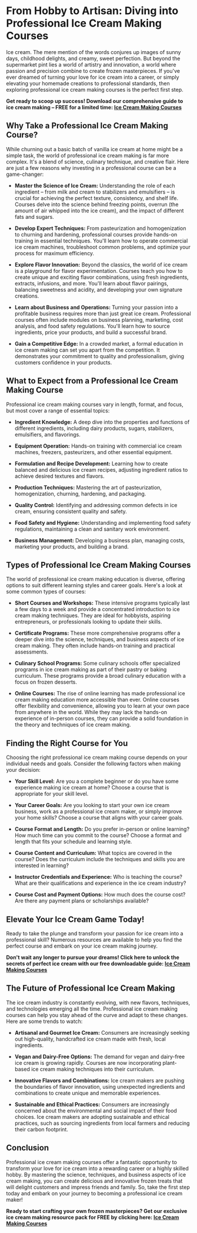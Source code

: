 # From Hobby to Artisan: Diving into Professional Ice Cream Making Courses

Ice cream. The mere mention of the words conjures up images of sunny days, childhood delights, and creamy, sweet perfection. But beyond the supermarket pint lies a world of artistry and innovation, a world where passion and precision combine to create frozen masterpieces. If you've ever dreamed of turning your love for ice cream into a career, or simply elevating your homemade creations to professional standards, then exploring professional ice cream making courses is the perfect first step.

**Get ready to scoop up success!  Download our comprehensive guide to ice cream making – FREE for a limited time: [Ice Cream Making Courses](https://udemywork.com/professional-ice-cream-making-courses)**

## Why Take a Professional Ice Cream Making Course?

While churning out a basic batch of vanilla ice cream at home might be a simple task, the world of professional ice cream making is far more complex. It's a blend of science, culinary technique, and creative flair. Here are just a few reasons why investing in a professional course can be a game-changer:

*   **Master the Science of Ice Cream:** Understanding the role of each ingredient – from milk and cream to stabilizers and emulsifiers – is crucial for achieving the perfect texture, consistency, and shelf life. Courses delve into the science behind freezing points, overrun (the amount of air whipped into the ice cream), and the impact of different fats and sugars.

*   **Develop Expert Techniques:** From pasteurization and homogenization to churning and hardening, professional courses provide hands-on training in essential techniques. You'll learn how to operate commercial ice cream machines, troubleshoot common problems, and optimize your process for maximum efficiency.

*   **Explore Flavor Innovation:** Beyond the classics, the world of ice cream is a playground for flavor experimentation. Courses teach you how to create unique and exciting flavor combinations, using fresh ingredients, extracts, infusions, and more. You'll learn about flavor pairings, balancing sweetness and acidity, and developing your own signature creations.

*   **Learn about Business and Operations:** Turning your passion into a profitable business requires more than just great ice cream. Professional courses often include modules on business planning, marketing, cost analysis, and food safety regulations. You'll learn how to source ingredients, price your products, and build a successful brand.

*   **Gain a Competitive Edge:** In a crowded market, a formal education in ice cream making can set you apart from the competition. It demonstrates your commitment to quality and professionalism, giving customers confidence in your products.

## What to Expect from a Professional Ice Cream Making Course

Professional ice cream making courses vary in length, format, and focus, but most cover a range of essential topics:

*   **Ingredient Knowledge:** A deep dive into the properties and functions of different ingredients, including dairy products, sugars, stabilizers, emulsifiers, and flavorings.

*   **Equipment Operation:** Hands-on training with commercial ice cream machines, freezers, pasteurizers, and other essential equipment.

*   **Formulation and Recipe Development:** Learning how to create balanced and delicious ice cream recipes, adjusting ingredient ratios to achieve desired textures and flavors.

*   **Production Techniques:** Mastering the art of pasteurization, homogenization, churning, hardening, and packaging.

*   **Quality Control:** Identifying and addressing common defects in ice cream, ensuring consistent quality and safety.

*   **Food Safety and Hygiene:** Understanding and implementing food safety regulations, maintaining a clean and sanitary work environment.

*   **Business Management:** Developing a business plan, managing costs, marketing your products, and building a brand.

## Types of Professional Ice Cream Making Courses

The world of professional ice cream making education is diverse, offering options to suit different learning styles and career goals. Here's a look at some common types of courses:

*   **Short Courses and Workshops:** These intensive programs typically last a few days to a week and provide a concentrated introduction to ice cream making techniques. They are ideal for hobbyists, aspiring entrepreneurs, or professionals looking to update their skills.

*   **Certificate Programs:** These more comprehensive programs offer a deeper dive into the science, techniques, and business aspects of ice cream making. They often include hands-on training and practical assessments.

*   **Culinary School Programs:** Some culinary schools offer specialized programs in ice cream making as part of their pastry or baking curriculum. These programs provide a broad culinary education with a focus on frozen desserts.

*   **Online Courses:** The rise of online learning has made professional ice cream making education more accessible than ever. Online courses offer flexibility and convenience, allowing you to learn at your own pace from anywhere in the world. While they may lack the hands-on experience of in-person courses, they can provide a solid foundation in the theory and techniques of ice cream making.

## Finding the Right Course for You

Choosing the right professional ice cream making course depends on your individual needs and goals. Consider the following factors when making your decision:

*   **Your Skill Level:** Are you a complete beginner or do you have some experience making ice cream at home? Choose a course that is appropriate for your skill level.

*   **Your Career Goals:** Are you looking to start your own ice cream business, work as a professional ice cream maker, or simply improve your home skills? Choose a course that aligns with your career goals.

*   **Course Format and Length:** Do you prefer in-person or online learning? How much time can you commit to the course? Choose a format and length that fits your schedule and learning style.

*   **Course Content and Curriculum:** What topics are covered in the course? Does the curriculum include the techniques and skills you are interested in learning?

*   **Instructor Credentials and Experience:** Who is teaching the course? What are their qualifications and experience in the ice cream industry?

*   **Course Cost and Payment Options:** How much does the course cost? Are there any payment plans or scholarships available?

## Elevate Your Ice Cream Game Today!

Ready to take the plunge and transform your passion for ice cream into a professional skill? Numerous resources are available to help you find the perfect course and embark on your ice cream making journey.

**Don't wait any longer to pursue your dreams!  Click here to unlock the secrets of perfect ice cream with our free downloadable guide: [Ice Cream Making Courses](https://udemywork.com/professional-ice-cream-making-courses)**

## The Future of Professional Ice Cream Making

The ice cream industry is constantly evolving, with new flavors, techniques, and technologies emerging all the time. Professional ice cream making courses can help you stay ahead of the curve and adapt to these changes. Here are some trends to watch:

*   **Artisanal and Gourmet Ice Cream:** Consumers are increasingly seeking out high-quality, handcrafted ice cream made with fresh, local ingredients.

*   **Vegan and Dairy-Free Options:** The demand for vegan and dairy-free ice cream is growing rapidly. Courses are now incorporating plant-based ice cream making techniques into their curriculum.

*   **Innovative Flavors and Combinations:** Ice cream makers are pushing the boundaries of flavor innovation, using unexpected ingredients and combinations to create unique and memorable experiences.

*   **Sustainable and Ethical Practices:** Consumers are increasingly concerned about the environmental and social impact of their food choices. Ice cream makers are adopting sustainable and ethical practices, such as sourcing ingredients from local farmers and reducing their carbon footprint.

## Conclusion

Professional ice cream making courses offer a fantastic opportunity to transform your love for ice cream into a rewarding career or a highly skilled hobby. By mastering the science, techniques, and business aspects of ice cream making, you can create delicious and innovative frozen treats that will delight customers and impress friends and family. So, take the first step today and embark on your journey to becoming a professional ice cream maker!

**Ready to start crafting your own frozen masterpieces? Get our exclusive ice cream making resource pack for FREE by clicking here: [Ice Cream Making Courses](https://udemywork.com/professional-ice-cream-making-courses)**
